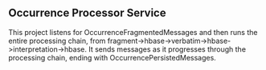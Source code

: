 Occurrence Processor Service
--------------------------------------
This project listens for OccurrenceFragmentedMessages and then runs the entire processing chain, from
fragment->hbase->verbatim->hbase->interpretation->hbase. It sends messages as it progresses through the processing
chain, ending with OccurrencePersistedMessages.
